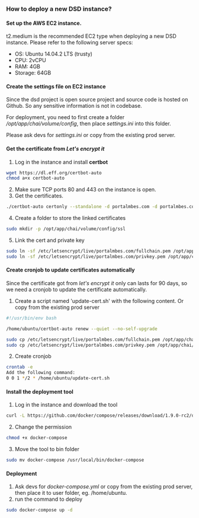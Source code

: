 ### How to deploy a new DSD instance?

#### Set up the AWS EC2 instance.
   t2.medium is the recommended EC2 type when deploying a new DSD instance. Please refer to the following server specs:
   - OS: Ubuntu 14.04.2 LTS (trusty)
   - CPU: 2vCPU
   - RAM: 4GB
   - Storage: 64GB

#### Create the settings file on EC2 instance
Since the dsd project is open source project and source code is hosted on Github. So any sensitive information is not in codebase.

For deployment, you need to first create a folder */opt/app/chai/volume/config*, then place *settings.ini* into this folder.

Please ask devs for *settings.ini* or copy from the existing prod server.

#### Get the certificate from *Let's encrypt it*
1. Log in the instance and install **certbot**
``` bash
wget https://dl.eff.org/certbot-auto
chmod a+x certbot-auto
```
2. Make sure TCP ports 80 and 443 on the instance is open.
3. Get the certificates.
``` bash
./certbot-auto certonly --standalone -d portalmbes.com -d portalmbes.com
```
4. Create a folder to store the linked certificates
``` bash
sudo mkdir -p /opt/app/chai/volume/config/ssl
```
5. Link the cert and private key
``` bash 
sudo ln -sf /etc/letsencrypt/live/portalmbes.com/fullchain.pem /opt/app/chai/volume/config/ssl/fullchain.pem
sudo ln -sf /etc/letsencrypt/live/portalmbes.com/privkey.pem /opt/app/chai/volume/config/ssl/privkey.pem
```

#### Create cronjob to update certificates automatically
Since the certificate got from *let's encrypt it* only can lasts for 90 days, so we need a cronjob to update the certificate automatically.   
1. Create a script named 'update-cert.sh' with the following content. Or copy from the existing prod server
``` bash
#!/usr/bin/env bash

/home/ubuntu/certbot-auto renew --quiet --no-self-upgrade

sudo cp /etc/letsencrypt/live/portalmbes.com/fullchain.pem /opt/app/chai/volume/config/ssl/fullchain.pem
sudo cp /etc/letsencrypt/live/portalmbes.com/privkey.pem /opt/app/chai/volume/config/ssl/privkey.pem
```
2. Create cronjob
``` bash
crontab -e
Add the following command:
0 0 1 */2 * /home/ubuntu/update-cert.sh
```

#### Install the deployment tool
1. Log in the instance and download the tool
``` bash
curl -L https://github.com/docker/compose/releases/download/1.9.0-rc2/docker-compose-`uname -s`-`uname -m` > docker-compose
```
2. Change the permission
``` bash
chmod +x docker-compose
```
3. Move the tool to bin folder
``` bash
sudo mv docker-compose /usr/local/bin/docker-compose
```

#### Deployment
1. Ask devs for *docker-compose.yml* or copy from the existing prod server,  then place it to user folder, eg. /home/ubuntu.
2. run the command to deploy
``` bash
sudo docker-compose up -d
```